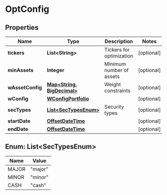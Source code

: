 
# OptConfig

## Properties
Name | Type | Description | Notes
------------ | ------------- | ------------- | -------------
**tickers** | **List&lt;String&gt;** | Tickers for optimization |  [optional]
**minAssets** | **Integer** | Minimum number of assets |  [optional]
**wAssetConfig** | [**Map&lt;String, BigDecimal&gt;**](BigDecimal.md) | Weight constraints |  [optional]
**wConfig** | [**WConfigPortfolio**](WConfigPortfolio.md) |  |  [optional]
**secTypes** | [**List&lt;SecTypesEnum&gt;**](#List&lt;SecTypesEnum&gt;) | Security types |  [optional]
**startDate** | [**OffsetDateTime**](OffsetDateTime.md) |  |  [optional]
**endDate** | [**OffsetDateTime**](OffsetDateTime.md) |  |  [optional]


<a name="List<SecTypesEnum>"></a>
## Enum: List&lt;SecTypesEnum&gt;
Name | Value
---- | -----
MAJOR | &quot;major&quot;
MINOR | &quot;minor&quot;
CASH | &quot;cash&quot;



